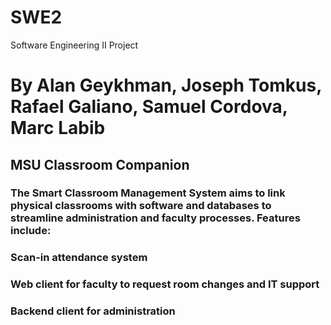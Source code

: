 # SWE2
Software Engineering II Project
# By Alan Geykhman, Joseph Tomkus, Rafael Galiano, Samuel Cordova, Marc Labib

## MSU Classroom Companion 
### The Smart Classroom Management System aims to link physical classrooms with software and databases to streamline administration and faculty processes. Features include:
### Scan-in attendance system
### Web client for faculty to request room changes and IT support
### Backend client for administration
